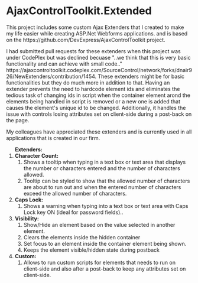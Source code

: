 # AjaxControlToolkit.Extended
<p>This project includes some custom Ajax Extenders that I created to make my life easier while creating ASP.Net Webforms applications.  and is based on the https://github.com/DevExpress/AjaxControlToolkit project.</p>
<p>I had submitted pull requests for these extenders when this project was under CodePlex but was declined becuase "..we think that this is very basic functionality and can achieve with small code.." https://ajaxcontroltoolkit.codeplex.com/SourceControl/network/forks/dnair926/NewExtenders/contribution/1454.  These extenders might be for basic functionalities but they do much more in addition to that.  Having an extender prevents the need to hardcode element ids and eliminates the tedious task of changing ids in script when the container element arond the elements being handled in script is removed or a new one is added that causes the element's unique id to be changed.  Additionally, it handles the issue with controls losing attributes set on client-side during a post-back on the page.</p>
<p>My colleagues have appreciated these extenders and is currently used in all applications that is created in our firm.</p>

<ol>
<b>Extenders:</b>
<li><b>Character Count:</b>
<ol>
<li>Shows a tooltip when typing in a text box or text area that displays the number or characters entered and the number of characters allowed.</li>
<li>Tooltip can be styled to show that the allowed number of characters are about to run out and when the entered number of characters exceed the allowed number of characters.</li>
</ol></li>
<li><b>Caps Lock:</b>
<ol><li>Shows a warning when typing into a text box or text area with Caps Lock key ON (ideal for password fields)..</li></ol></li>
<li><b>Visibility:</b> <ol><li>Show/Hide an element based on the value selected in another element.</li><li>Clears the elements inside the hidden container</li><li>Set focus to an element inside the container element being shown.</li><li>Keeps the element visible/hidden state during postback</li></ol></li>
<li><b>Custom:</b><ol><li>Allows to run custom scripts for elements that needs to run on client-side and also after a post-back to keep any attributes set on client-side.</li></ol></li>
</ol>
